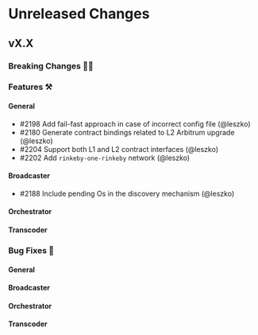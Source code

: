 # Unreleased Changes

## vX.X

### Breaking Changes 🚨🚨

### Features ⚒

#### General
- \#2198 Add fail-fast approach in case of incorrect config file (@leszko)
- \#2180 Generate contract bindings related to L2 Arbitrum upgrade (@leszko)
- \#2204 Support both L1 and L2 contract interfaces (@leszko)
- \#2202 Add `rinkeby-one-rinkeby` network (@leszko)

#### Broadcaster

- \#2188 Include pending Os in the discovery mechanism (@leszko)

#### Orchestrator

#### Transcoder

### Bug Fixes 🐞

#### General

#### Broadcaster

#### Orchestrator

#### Transcoder

